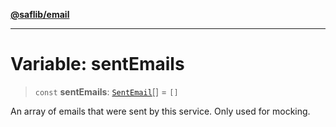 [**@saflib/email**](../index.md)

***

# Variable: sentEmails

> `const` **sentEmails**: [`SentEmail`](../interfaces/SentEmail.md)[] = `[]`

An array of emails that were sent by this service. Only used for mocking.
